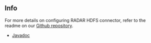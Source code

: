 ## Info
For more details on configuring RADAR HDFS connector, refer to the readme on our [Github repository](https://github.com/RADAR-base/RADAR-HDFS-Sink-Connector).

- [Javadoc](https://radar-base.github.io/RADAR-HDFS-Sink-Connector/javadoc/)
